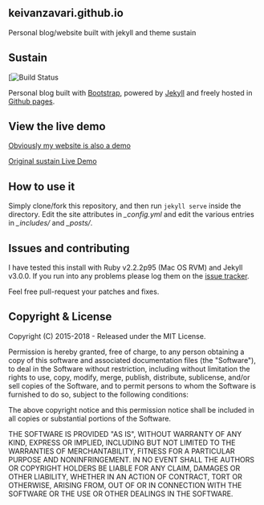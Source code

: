 ## keivanzavari.github.io

Personal blog/website built with jekyll and theme sustain



## Sustain

[![Build Status](https://travis-ci.org/myJekyll/sustain.svg?branch=gh-pages)
<!-- [![Ruby](https://img.shields.io/badge/ruby-2.1,_2.2-blue.svg?style=flat)](http://travis-ci.org/biomadeira/sustain)
[![Jekyll](https://img.shields.io/badge/jekyll-2.4.0,_3.0.0-blue.svg?style=flat)](http://travis-ci.org/biomadeira/sustain)
 -->
Personal blog built with [Bootstrap](http://getbootstrap.com/), powered by [Jekyll](http://jekyllrb.com/) and freely
hosted in [Github pages](https://pages.github.com/).


## View the live demo

[Obviously my website is also a demo](https://keivanzavari.github.io/)

[Original sustain Live Demo](https://myjekyll.github.io/sustain/)



## How to use it

Simply clone/fork this repository, and then run `jekyll serve` inside the directory.
Edit the site attributes in *_config.yml* and edit the various entries in *_includes/* and *_posts/*.


## Issues and contributing 

I have tested this install with Ruby v2.2.2p95 (Mac OS RVM) and Jekyll v3.0.0. If you run into any problems please log them on the [issue tracker](https://github.com/biomadeira/sustain/issues).

Feel free pull-request your patches and fixes.


## Copyright & License

Copyright (C) 2015-2018 - Released under the MIT License.

Permission is hereby granted, free of charge, to any person obtaining a copy of this software and associated documentation files (the "Software"), to deal in the Software without restriction, including without limitation the rights to use, copy, modify, merge, publish, distribute, sublicense, and/or sell copies of the Software, and to permit persons to whom the Software is furnished to do so, subject to the following conditions:

The above copyright notice and this permission notice shall be included in all copies or substantial portions of the Software.

THE SOFTWARE IS PROVIDED "AS IS", WITHOUT WARRANTY OF ANY KIND, EXPRESS OR IMPLIED, INCLUDING BUT NOT LIMITED TO THE WARRANTIES OF MERCHANTABILITY, FITNESS FOR A PARTICULAR PURPOSE AND
NONINFRINGEMENT. IN NO EVENT SHALL THE AUTHORS OR COPYRIGHT HOLDERS BE LIABLE FOR ANY CLAIM, DAMAGES OR OTHER LIABILITY, WHETHER IN AN ACTION OF CONTRACT, TORT OR OTHERWISE, ARISING FROM, OUT OF OR IN CONNECTION WITH THE SOFTWARE OR THE USE OR OTHER DEALINGS IN THE SOFTWARE.
